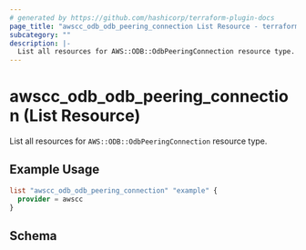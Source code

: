```yaml
---
# generated by https://github.com/hashicorp/terraform-plugin-docs
page_title: "awscc_odb_odb_peering_connection List Resource - terraform-provider-awscc"
subcategory: ""
description: |-
  List all resources for AWS::ODB::OdbPeeringConnection resource type.
---
```


# awscc_odb_odb_peering_connection (List Resource)

List all resources for `AWS::ODB::OdbPeeringConnection` resource type.

## Example Usage

```terraform
list "awscc_odb_odb_peering_connection" "example" {
  provider = awscc
}
```

<!-- schema generated by tfplugindocs -->
## Schema
